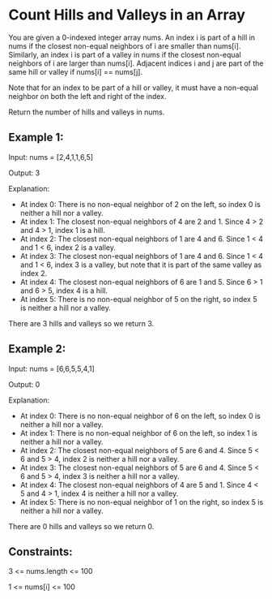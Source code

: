 # Count Hills and Valleys in an Array
You are given a 0-indexed integer array nums. An index i is part of a hill in nums if the closest non-equal neighbors of i are smaller than nums[i]. Similarly, an index i is part of a valley in nums if the closest non-equal neighbors of i are larger than nums[i]. Adjacent indices i and j are part of the same hill or valley if nums[i] == nums[j].

Note that for an index to be part of a hill or valley, it must have a non-equal neighbor on both the left and right of the index.

Return the number of hills and valleys in nums.

 

## Example 1:

Input: nums = [2,4,1,1,6,5]

Output: 3

Explanation:
- At index 0: There is no non-equal neighbor of 2 on the left, so index 0 is neither a hill nor a valley.
- At index 1: The closest non-equal neighbors of 4 are 2 and 1. Since 4 > 2 and 4 > 1, index 1 is a hill. 
- At index 2: The closest non-equal neighbors of 1 are 4 and 6. Since 1 < 4 and 1 < 6, index 2 is a valley.
- At index 3: The closest non-equal neighbors of 1 are 4 and 6. Since 1 < 4 and 1 < 6, index 3 is a valley, but note that it is part of the same valley as index 2.
- At index 4: The closest non-equal neighbors of 6 are 1 and 5. Since 6 > 1 and 6 > 5, index 4 is a hill.
- At index 5: There is no non-equal neighbor of 5 on the right, so index 5 is neither a hill nor a valley. 

There are 3 hills and valleys so we return 3.

## Example 2:

Input: nums = [6,6,5,5,4,1]

Output: 0

Explanation:

- At index 0: There is no non-equal neighbor of 6 on the left, so index 0 is neither a hill nor a valley.
- At index 1: There is no non-equal neighbor of 6 on the left, so index 1 is neither a hill nor a valley.
- At index 2: The closest non-equal neighbors of 5 are 6 and 4. Since 5 < 6 and 5 > 4, index 2 is neither a hill nor a valley.
- At index 3: The closest non-equal neighbors of 5 are 6 and 4. Since 5 < 6 and 5 > 4, index 3 is neither a hill nor a valley.
- At index 4: The closest non-equal neighbors of 4 are 5 and 1. Since 4 < 5 and 4 > 1, index 4 is neither a hill nor a valley.
- At index 5: There is no non-equal neighbor of 1 on the right, so index 5 is neither a hill nor a valley.

There are 0 hills and valleys so we return 0.
 

## Constraints:

3 <= nums.length <= 100

1 <= nums[i] <= 100
